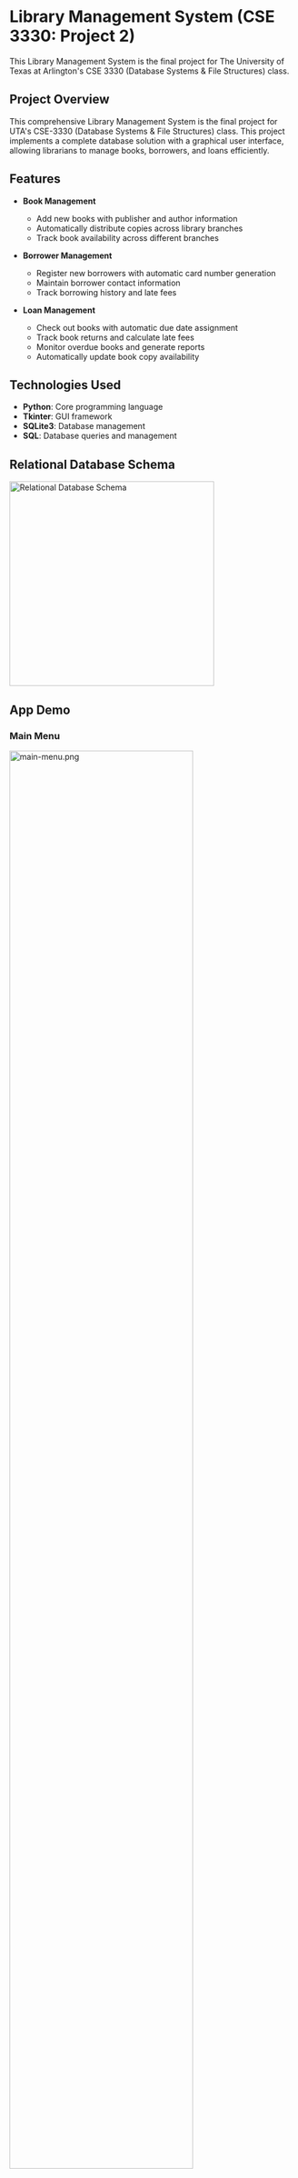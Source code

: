 # Library Management System (CSE 3330: Project 2)

This Library Management System is the final project for The University of Texas at Arlington's CSE 3330 (Database Systems &amp; File Structures) class.

## Project Overview
This comprehensive Library Management System is the final project for UTA's CSE-3330 (Database Systems &amp; File Structures) class. This project implements a complete database solution with a graphical user interface, allowing librarians to manage books, borrowers, and loans efficiently.

## Features
- **Book Management**
  - Add new books with publisher and author information
  - Automatically distribute copies across library branches
  - Track book availability across different branches

- **Borrower Management**
  - Register new borrowers with automatic card number generation
  - Maintain borrower contact information
  - Track borrowing history and late fees

- **Loan Management**
  - Check out books with automatic due date assignment
  - Track book returns and calculate late fees
  - Monitor overdue books and generate reports
  - Automatically update book copy availability

## Technologies Used
- **Python**: Core programming language
- **Tkinter**: GUI framework
- **SQLite3**: Database management
- **SQL**: Database queries and management

## Relational Database Schema
<img src="./public/RelationalDbSchema.jpeg" alt="Relational Database Schema" width="360"/>

## App Demo

### Main Menu
<img src="./public/app_screenshots/main-menu.png" alt="main-menu.png" style="width: 80%" />

### Book Management
<img src="./public/app_screenshots/add-new-book.png" alt="add-new-book.png" style="width: 80%" />
<img src="./public/app_screenshots/book-loaned-perbranch.png" alt="book-loaned-perbranch.png" style="width: 80%" />
<img src="./public/app_screenshots/book-latefee-info.png" alt="book-latefee-info.png" style="width: 80%" />

### Borrower Management
<img src="./public/app_screenshots/add-new-borrower.png" alt="add-new-borrower.png" style="width: 80%" />
<img src="./public/app_screenshots/checkout-book.png" alt="checkout-book.png" style="width: 80%" />
<img src="./public/app_screenshots/borrower-latefee-info.png" alt="borrower-latefee-info.png" style="width: 80%" />
<img src="./public/app_screenshots/late-returns-inrange.png" alt="late-returns-inrange.png" style="width: 80%" />

## Installation & Setup

1. Clone the repository:
```bash
git clone https://github.com/shubhamctech/LibraryManagementSystem.git
```

2. Install dependencies:
```bash
pip install tkinter sqlite3
```

3. Run the application:
```bash
python LMSApp.py
```

## Project Structure
- `LMSApp.py`: Main application file with GUI implementation
- `LMSSQL`: Folder for SQL files for database schema creation, import & other queries
- `LMSDataset`: Folder containing .csv files provided as sample dataset

## Team Members
This project was developed as the final project for CSE 3330. While I led the development of the GUI application and database integration, valuable contributions were made by team members:
- Jeffery Aguirre
- Sallah Al-Ali
- Shubham Chandravanshi (GUI Development & Database Integration)

## Contact
If you have any questions or feedback about this project, feel free to reach out:
- **Email**: [shubhamcweb@gmail.com](mailto:shubhamcweb@gmail.com)
- **LinkedIn**: [linkedin.com/in/shubhamcweb](https://linkedin.com/in/shubhamctech)

#### Thanks for visiting my project!
